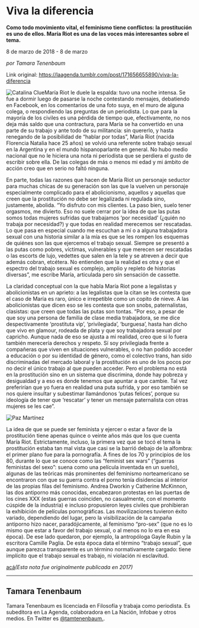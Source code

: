 # Viva la diferencia

**Como todo movimiento vital, el feminismo tiene conflictos: la prostitución es uno de ellos. María Riot es una de las voces más interesantes sobre el tema.**

8 de marzo de 2018 - 8 de marzo

_por Tamara Tenenbaum_

Link original: https://laagenda.tumblr.com/post/171656655890/viva-la-diferencia

![Catalina Clue](https://64.media.tumblr.com/419248749d998cbb2b2cfa912f720b9f/tumblr_inline_pk0fki834G1t6q87u_500.png)María Riot le duele la espalda: tuvo una noche intensa. Se fue a dormir luego de pasarse la noche contestando mensajes, debatiendo en Facebook, en los comentarios de una foto suya, en el muro de alguna colega, o respondiendo las preguntas de un periodista. Lo que para la mayoría de los civiles es una pérdida de tiempo que, efectivamente, no nos deja más saldo que una contractura, para María se ha convertido en una parte de su trabajo y ante todo de su militancia: sin quererlo, y hasta renegando de la posibilidad de “hablar por todas”, María Riot (nacida Florencia Natalia hace 25 años) se volvió una referente sobre trabajo sexual en la Argentina y en el mundo hispanoparlante en general. No hubo medio nacional que no le hiciera una nota ni periodista que se perdiera el gusto de escribir sobre ella. De las colegas de más o menos mi edad y mi ámbito de acción creo que en serio no faltó ninguna.

En parte, todas las razones que hacen de María Riot un personaje seductor para muchas chicas de su generación son las que la vuelven un personaje especialmente complicado para el abolicionismo, aquellos y aquellas que creen que la prostitución no debe ser legalizada ni regulada sino, justamente, abolida. “Yo disfruto con mis clientes. La paso bien, suelo tener orgasmos, me divierto. Eso no suele cerrar por la idea de que las putas somos todas mujeres sufridas que trabajamos ‘por necesidad’ (¿quién no trabaja por necesidad?) y que todas en realidad merecemos ser rescatadas. Lo que pasa en especial cuando me escuchan a mí o a alguna trabajadora sexual con una historia similar a la mía es que se les rompen los esquemas de quiénes son las que ejercemos el trabajo sexual. Siempre se presentó a las putas como pobres, víctimas, vulnerables y que merecen ser rescatadas o las escorts de lujo, vedettes que salen en la tele y se atreven a decir que además cobran, etcétera. No entienden que la realidad es otra y que el espectro del trabajo sexual es complejo, amplio y repleto de historias diversas”, me escribe María, articulada pero sin sensación de cassette.

La claridad conceptual con la que habla María Riot pone a legalistas y abolicionistas en un aprieto: a las legalistas que la citan se les contesta que el caso de María es raro, único e irrepetible como un copito de nieve. A las abolicionistas que dicen eso se les contesta que son snobs, paternalistas, clasistas: que creen que todas las putas son tontas. “Por eso, a pesar de que soy una persona de familia de clase media trabajadora, se me dice despectivamente ‘prostituta vip’, ‘privilegiada’, ‘burguesa’, hasta han dicho que vivo en glamour, rodeada de plata y que soy trabajadora sexual por capricho. Aunque nada de eso se ajusta a mi realidad, creo que si lo fuera también merecería derechos y respeto. Sí soy privilegiada frente a compañeras que viven en situaciones vulnerables, o no han podido acceder a educación o por su identidad de género, como el colectivo trans, han sido discriminadas del mercado laboral y la prostitución es uno de los pocos por no decir el único trabajo al que pueden acceder. Pero el problema no está en la prostitución sino en un sistema que discrimina, donde hay pobreza y desigualdad y a eso es donde tenemos que apuntar a que cambie. Tal vez preferirían que yo fuera en realidad una puta sufrida, y por eso también se nos quiere insultar y subestimar llamándonos ‘putas felices’, porque su ideología de tener que ‘rescatar’ y tener un mensaje paternalista con otras mujeres se les cae”.

![Paz Martínez](https://64.media.tumblr.com/419248749d998cbb2b2cfa912f720b9f/tumblr_inline_pk0fki834G1t6q87u_500.png)



La idea de que se puede ser feminista y ejercer o estar a favor de la prostitución tiene apenas quince o veinte años más que los que cuenta María Riot. Estrictamente, incluso, la primera vez que se tocó el tema la prostitución estaba tan mal vista que casi se la barrió debajo de la alfombra: el primer plano fue para la pornografía. A fines de los 70 y principios de los 80, durante lo que se conoce como las “feminist sex wars” (“guerras feministas del sexo”: suena como una película inventada en un sueño), algunas de las teóricas más prominentes del feminismo norteamericano se encontraron con que su guerra contra el porno tenía disidencias al interior de las propias filas del feminismo. Andrea Dworkin y Catherine McKinnon, las dos antiporno más conocidas, encabezaron protestas en las puertas de los cines XXX (estas guerras coinciden, no casualmente, con el momento cúspide de la industria) e incluso propusieron leyes civiles que prohibieran la exhibición de películas pornográficas. Las movilizaciones tuvieron éxito variado, dependiendo del lugar, pero la visibilización de la campaña antiporno hizo nacer, paradójicamente, al feminismo “pro-sex” (que no es lo mismo que estar a favor del trabajo sexual, o al menos no lo era en esa época). De ese lado quedaron, por ejemplo, la antropóloga Gayle Rubin y la escritora Camille Paglia. De esta época data el término “trabajo sexual”, que aunque parezca transparente es un término normativamente cargado: tiene implícito que el trabajo sexual es trabajo, ni violación ni esclavitud. 

[acá](http://laagenda.buenosaires.gob.ar/post/155672431055/llegar-a-ser)*(Esta nota fue originalmente publicada en 2017)*  


---

 Tamara Tenenbaum
-----------------

 Tamara Tenenbaum es licenciada en Filosofía y trabaja como periodista. Es subeditora en La Agenda, colaboradora en La Nación, Infobae y otros medios. En Twitter es
 [@tamtenenbaum.](https://twitter.com/tamtenenbaum?lang=es). 


